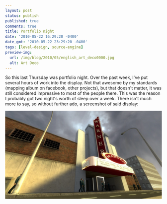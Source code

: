 ```yaml
---
layout: post
status: publish
published: true
comments: true
title: Portfolio night
date: '2010-05-22 16:29:20 -0400'
date_gmt: '2010-05-22 23:29:20 -0400'
tags: [level-design, source-engine]
preview-img:
  url: /img/blog/2010/05/english_art_deco0000.jpg
  alt: Art Deco
---
```


So this last Thursday was portfolio night. Over the past week, I've put
several hours of work into the display. Not that awesome by my standards
(mapping album on facebook, other projects), but that doesn't matter,  it was
still considered impressive to most of the people there. This was the reason I
probably got two night's worth of sleep over a week. There  isn't much more to
say, so without further ado, a screenshot of said display:

![Warner Theater in Erie, PA][1]

[1]: /img/blog/2010/05/english_art_deco0000.jpg "Half-Life 2 Episode 2 level"